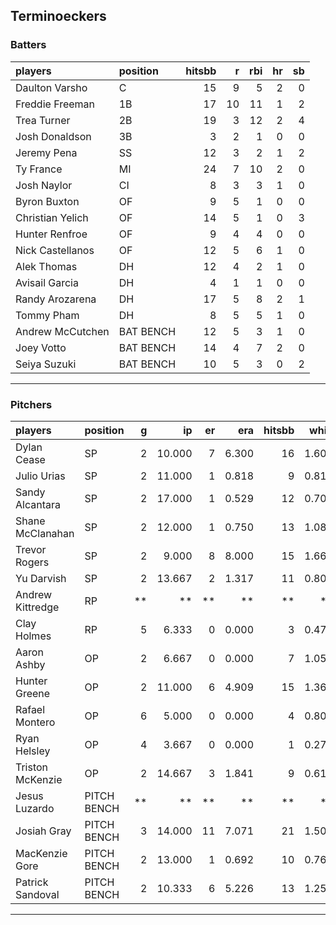 ## Terminoeckers

### Batters

 
|players          |position  | hitsbb|  r| rbi| hr| sb| 
|:----------------|:---------|------:|--:|---:|--:|--:| 
|Daulton Varsho   |C         |     15|  9|   5|  2|  0| 
|Freddie Freeman  |1B        |     17| 10|  11|  1|  2| 
|Trea Turner      |2B        |     19|  3|  12|  2|  4| 
|Josh Donaldson   |3B        |      3|  2|   1|  0|  0| 
|Jeremy Pena      |SS        |     12|  3|   2|  1|  2| 
|Ty France        |MI        |     24|  7|  10|  2|  0| 
|Josh Naylor      |CI        |      8|  3|   3|  1|  0| 
|Byron Buxton     |OF        |      9|  5|   1|  0|  0| 
|Christian Yelich |OF        |     14|  5|   1|  0|  3| 
|Hunter Renfroe   |OF        |      9|  4|   4|  0|  0| 
|Nick Castellanos |OF        |     12|  5|   6|  1|  0| 
|Alek Thomas      |DH        |     12|  4|   2|  1|  0| 
|Avisail Garcia   |DH        |      4|  1|   1|  0|  0| 
|Randy Arozarena  |DH        |     17|  5|   8|  2|  1| 
|Tommy Pham       |DH        |      8|  5|   5|  1|  0| 
|Andrew McCutchen |BAT BENCH |     12|  5|   3|  1|  0| 
|Joey Votto       |BAT BENCH |     14|  4|   7|  2|  0| 
|Seiya Suzuki     |BAT BENCH |     10|  5|   3|  0|  2| 

* * *

### Pitchers

 
|players          |position    |  g|     ip| er|   era| hitsbb|  whip| so|  w| sv| 
|:----------------|:-----------|--:|------:|--:|-----:|------:|-----:|--:|--:|--:| 
|Dylan Cease      |SP          |  2| 10.000|  7| 6.300|     16| 1.600|  9|  0|  0| 
|Julio Urias      |SP          |  2| 11.000|  1| 0.818|      9| 0.818|  8|  1|  0| 
|Sandy Alcantara  |SP          |  2| 17.000|  1| 0.529|     12| 0.706| 21|  2|  0| 
|Shane McClanahan |SP          |  2| 12.000|  1| 0.750|     13| 1.083| 16|  2|  0| 
|Trevor Rogers    |SP          |  2|  9.000|  8| 8.000|     15| 1.667|  8|  0|  0| 
|Yu Darvish       |SP          |  2| 13.667|  2| 1.317|     11| 0.805| 12|  1|  0| 
|Andrew Kittredge |RP          | **|     **| **|    **|     **|    **| **| **| **| 
|Clay Holmes      |RP          |  5|  6.333|  0| 0.000|      3| 0.474|  8|  0|  4| 
|Aaron Ashby      |OP          |  2|  6.667|  0| 0.000|      7| 1.050|  6|  0|  0| 
|Hunter Greene    |OP          |  2| 11.000|  6| 4.909|     15| 1.364| 12|  1|  0| 
|Rafael Montero   |OP          |  6|  5.000|  0| 0.000|      4| 0.800|  6|  1|  0| 
|Ryan Helsley     |OP          |  4|  3.667|  0| 0.000|      1| 0.273|  4|  0|  2| 
|Triston McKenzie |OP          |  2| 14.667|  3| 1.841|      9| 0.614| 11|  1|  0| 
|Jesus Luzardo    |PITCH BENCH | **|     **| **|    **|     **|    **| **| **| **| 
|Josiah Gray      |PITCH BENCH |  3| 14.000| 11| 7.071|     21| 1.500| 15|  1|  0| 
|MacKenzie Gore   |PITCH BENCH |  2| 13.000|  1| 0.692|     10| 0.769| 15|  1|  0| 
|Patrick Sandoval |PITCH BENCH |  2| 10.333|  6| 5.226|     13| 1.258| 11|  1|  0| 


* * *



